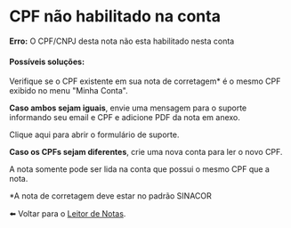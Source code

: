 # CPF não habilitado na conta

**Erro:** O CPF/CNPJ desta nota não esta habilitado nesta conta

#### **Possíveis soluções:**

Verifique se o CPF existente em sua nota de corretagem\* é o mesmo CPF exibido no menu "Minha Conta".

**Caso ambos sejam iguais**, envie uma mensagem para o suporte informando seu email e CPF e adicione PDF da nota em anexo.

Clique aqui para abrir o formulário de suporte.

**Caso os CPFs sejam diferentes**, crie uma nova conta para ler o novo CPF.

A nota somente pode ser lida na conta que possui o mesmo CPF que a nota.

\*A nota de corretagem deve estar no padrão SINACOR

⬅️ Voltar para o [Leitor de Notas](https://leitordenotas.com.br/).
